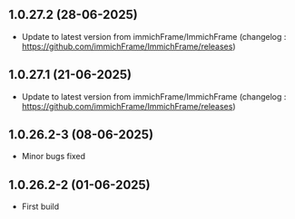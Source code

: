 ## 1.0.27.2 (28-06-2025)

- Update to latest version from immichFrame/ImmichFrame (changelog : https://github.com/immichFrame/ImmichFrame/releases)

## 1.0.27.1 (21-06-2025)

- Update to latest version from immichFrame/ImmichFrame (changelog : https://github.com/immichFrame/ImmichFrame/releases)

## 1.0.26.2-3 (08-06-2025)

- Minor bugs fixed

## 1.0.26.2-2 (01-06-2025)

- First build
